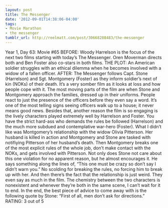 ```yaml
---
layout: post
title: The Messenger
date: '2012-09-01T14:38:06-04:00'
tags:
- Movie Marathon
- the messenger
tumblr_url: http://reelmatt.com/post/30668288483/the-messenger
---
```

Year 1, Day 63: Movie #65
BEFORE: Woody Harrelson is the focus of the next two films starting with today’s The Messenger. Oren Moverman directs both and Ben Foster also co-stars in both films.
THE PLOT: An American soldier struggles with an ethical dilemma when he becomes involved with a widow of a fallen officer.
AFTER: The Messenger follows Capt. Stone (Harrelson) and Sgt. Montgomery (Foster) as they inform soldier’s next of kin (NOKs) of their death. It’s a very somber film as it looks at loss and how people cope with it.
The most moving parts of the film are when Stone and Montgomery approach the families, dressed up in their uniforms. People react to just the presence of the officers before they even say a word. It’s one of the most telling signs seeing officers walk up to a house; it never means good news.
Besides that, another reason the film is so engaging is the lively characters played extremely well by Harrelson and Foster. You have the strict hard-ass who demands the rules be followed (Harrelson) and the much more subdued and contemplative war-hero (Foster).
What I didn’t like was Montgomery’s relationship with the widow Olivia Pitterson. Her husband is killed in action and Montgomery and Stone are tasked with notifiying Pitterson of her husband’s death. Then Montgomery breaks one of the most explicit rules of the whole job, don’t make contact with the NOKs, and gets involved with Pitterson. Not only does Stone not care about this one violation for no apparent reason, but he almost encourages it. He says something along the lines of, “This one must be crazy so don’t say I didn’t warn you.” No scolding for breaking the rules, no forcing him to break up with her. And then there’s the fact that the relationship is just weird. They even say as much in the film. The chemistry between the two characters is nonexistent and whenever they’re both in the same scene, I can’t wait for it to end.
In the end, the best piece of advice to come away with is the following quote by Stone: “First of all, men don’t ask for directions.”
RATING: 3 out of 5
